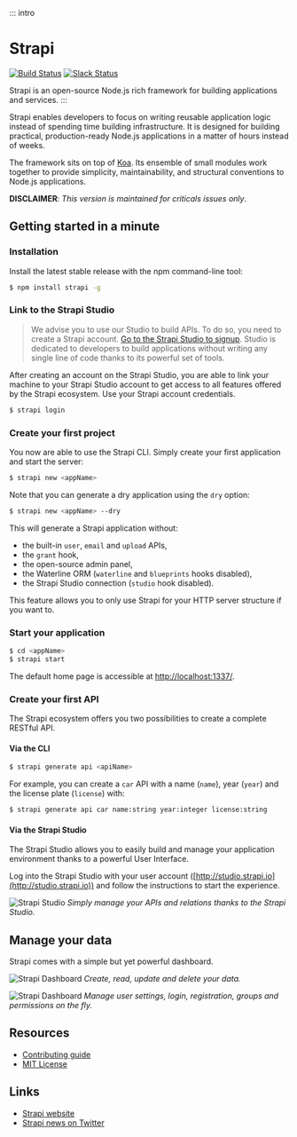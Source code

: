 ::: intro

# Strapi

[![Build Status](https://travis-ci.org/wistityhq/strapi.svg?branch=master)](https://travis-ci.org/wistityhq/strapi)
[![Slack Status](https://slack.strapi.io/badge.svg)](http://slack.strapi.io)

Strapi is an open-source Node.js rich framework for building applications and services.
:::

Strapi enables developers to focus on writing reusable application logic instead of spending time
building infrastructure. It is designed for building practical, production-ready Node.js applications
in a matter of hours instead of weeks.

The framework sits on top of [Koa](http://koajs.com/). Its ensemble of small modules work
together to provide simplicity, maintainability, and structural conventions to Node.js applications.

**DISCLAIMER**: _This version is maintained for criticals issues only_.

## Getting started in a minute

### Installation

Install the latest stable release with the npm command-line tool:

```bash
$ npm install strapi -g
```

### Link to the Strapi Studio

> We advise you to use our Studio to build APIs. To do so, you need to create a Strapi account.
> [Go to the Strapi Studio to signup](http://studio.strapi.io).
> Studio is dedicated to developers to build applications without writing
> any single line of code thanks to its powerful set of tools.

After creating an account on the Strapi Studio, you are able to link your machine to your
Strapi Studio account to get access to all features offered by the Strapi ecosystem.
Use your Strapi account credentials.

```bash
$ strapi login
```

### Create your first project

You now are able to use the Strapi CLI. Simply create your first application and start the server:

```bash
$ strapi new <appName>
```

Note that you can generate a dry application using the `dry` option:

```bash
$ strapi new <appName> --dry
```

This will generate a Strapi application without:

- the built-in `user`, `email` and `upload` APIs,
- the `grant` hook,
- the open-source admin panel,
- the Waterline ORM (`waterline` and `blueprints` hooks disabled),
- the Strapi Studio connection (`studio` hook disabled).

This feature allows you to only use Strapi for your HTTP server structure if you want to.

### Start your application

```bash
$ cd <appName>
$ strapi start
```

The default home page is accessible at [http://localhost:1337/](http://localhost:1337/).

### Create your first API

The Strapi ecosystem offers you two possibilities to create a complete RESTful API.

#### Via the CLI

```bash
$ strapi generate api <apiName>
```

For example, you can create a `car` API with a name (`name`), year (`year`) and
the license plate (`license`) with:

```bash
$ strapi generate api car name:string year:integer license:string
```

#### Via the Strapi Studio

The Strapi Studio allows you to easily build and manage your application environment
thanks to a powerful User Interface.

Log into the Strapi Studio with your user account ([http://studio.strapi.io](http://studio.strapi.io))
and follow the instructions to start the experience.

![Strapi Studio](http://strapi.io/assets/screenshots/studio.png 'Strapi Studio')
_Simply manage your APIs and relations thanks to the Strapi Studio._

## Manage your data

Strapi comes with a simple but yet powerful dashboard.

![Strapi Dashboard](http://strapi.io/assets/screenshots/create.png 'Strapi Dashboard')
_Create, read, update and delete your data._

![Strapi Dashboard](http://strapi.io/assets/screenshots/permissions.png 'Strapi Dashboard')
_Manage user settings, login, registration, groups and permissions on the fly._

## Resources

- [Contributing guide](<(https://github.com/strapi/strapi/blob/master/CONTRIBUTING.md)>)
- [MIT License](<(https://github.com/strapi/strapi/blob/master/LICENSE.md)>)

## Links

- [Strapi website](https://strapi.io/)
- [Strapi news on Twitter](https://twitter.com/strapijs)
